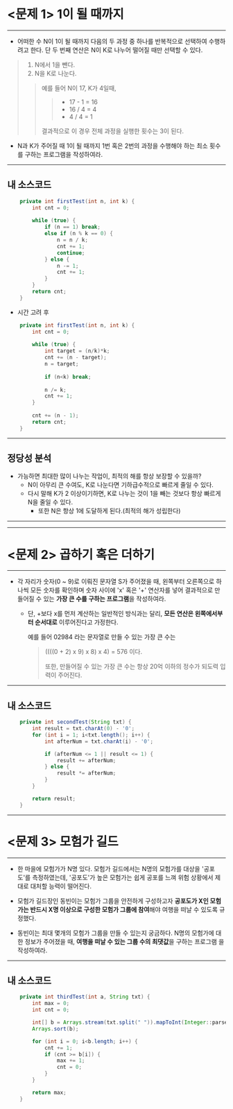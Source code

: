 # <문제 1> 1이 될 때까지 

---

- 어떠한 수 N이 1이 될 때까지 다음의 두 과정 중 하나를 반복적으로 선택하여 수행하려고 한다. 단 두 번째 연산은 N이 K로 나누어 떨어질 때만 선택할 수 있다.

>  1. N에서 1을 뺀다.
>  2. N을 K로 나눈다.
>
>> 예를 들어 N이 17, K가 4일때, 
>>> - 17 - 1 = 16
>>> - 16 / 4 = 4
>>> - 4 / 4 = 1
>> 
>> 결과적으로 이 경우 전체 과정을 실행한 횟수는 3이 된다.

- N과 K가 주어질 때 1이 될 때까지 1번 혹은 2번의 과정을 수행해야 하는 최소 횟수를 구하는 프로그램을 작성하여라.


---
## 내 소스코드

```java
	private int firstTest(int n, int k) {
		int cnt = 0;
		
		while (true) {
			if (n == 1) break;
			else if (n % k == 0) {
				n = n / k;
				cnt += 1;
				continue;
			} else {
				n -= 1;
				cnt += 1;
			}
		}
		return cnt;
	}
```

- 시간 고려 후 

```java
	private int firstTest(int n, int k) {
		int cnt = 0;
		
		while (true) {
			int target = (n/k)*k;
			cnt += (n - target);
			n = target;
			
			if (n<k) break;
			
			n /= k;
			cnt += 1;
		}
		
		cnt += (n - 1);
		return cnt;
	}
```

---
## 정당성 분석
- 가능하면 최대한 많이 나누는 작업이, 최적의 해를 항상 보장할 수 있을까?<br>
	- N이 아무리 큰 수여도, K로 나눈다면 기하급수적으로 빠르게 줄일 수 있다.<br>
	- 다시 말해 K가 2 이상이기하면, K로 나누는 것이 1을 빼는 것보다 항상 빠르게 N을 줄일 수 있다.<br>
		- 또한 N은 항상 1에 도달하게 된다.(최적의 해가 성립한다)

---
---

# <문제 2> 곱하기 혹은 더하기

---
- 각 자리가 숫자(0 ~ 9)로 이뤄진 문자열 S가 주어졌을 때, 왼쪽부터 오른쪽으로 하나씩 모든 숫자를 확인하며 숫자 사이에 'x' 혹은 '+' 연산자를 넣어
결과적으로 만들어질 수 있는 **가장 큰 수를 구하는 프로그램**을 작성하여라.
  - 단, +보다 x를 먼저 계산하는 일반적인 방식과는 달리, **모든 연산은 왼쪽에서부터 순서대로** 이루어진다고 가정한다.
	
	예를 들어 02984 라는 문자열로 만들 수 있는 가장 큰 수는 
	> ((((0 + 2) x 9) x 8) x 4) = 576 이다.
	> 
	> 또한, 만들어질 수 있는 가장 큰 수는 항상 20억 이하의 정수가 되도력 입력이 주어진다.

---
## 내 소스코드

```java
    private int secondTest(String txt) {
        int result = txt.charAt(0) - '0';
        for (int i = 1; i<txt.length(); i++) {
            int afterNum = txt.charAt(i) - '0';

            if (afterNum <= 1 || result <= 1) {
                result += afterNum;
            } else {
                result *= afterNum;
            }
        }

        return result;
    }
```
---


# <문제 3> 모험가 길드

---
- 한 마을에 모험가가 N명 있다. 모험가 길드에서는 N명의 모험가를 대상을 '공포도'를 측정하였는데, '공포도'가 높은 모험가는 쉽게 공포를 느껴 위험 상황에서
제대로 대처할 능력이 떨어진다.
  
- 모험가 길드장인 동빈이는 모험가 그룹을 안전하게 구성하고자 **공포도가 X인 모험가는 반드시 X명 이상으로 구성한 모험가 그룹에 참여**해야 여행을 떠날 수 
있도록 규정했다.
  
- 동빈이는 최대 몇개의 모험가 그룹을 만들 수 있는지 궁금하다. N명의 모험가에 대한 정보가 주어졌을 때, **여행을 떠날 수 있는 그룹 수의 최댓값**을 구하는 프로그램
을 작성하여라.

---
## 내 소스코드

```java
    private int thirdTest(int a, String txt) {
        int max = 0;
        int cnt = 0;

        int[] b = Arrays.stream(txt.split(" ")).mapToInt(Integer::parseInt).toArray();
        Arrays.sort(b);

        for (int i = 0; i<b.length; i++) {
            cnt += 1;
            if (cnt >= b[i]) {
                max += 1;
                cnt = 0;
            }
        }

        return max;
    }
```